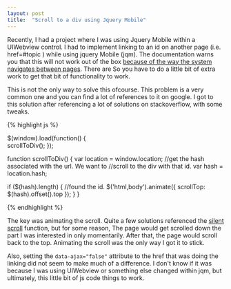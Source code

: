 ```yaml
---
layout: post
title:  "Scroll to a div using Jquery Mobile"
---
```


Recently, I had a project where I was using Jquery Mobile within a UIWebview control.
I had to implement linking to an id on another page (i.e. href=#topic ) while using jquery Mobile (jqm). 
The documentation warns you that this will not work out of the box [because of the way the system navigates between pages][links].
There are
So you have to do a little bit of extra work to get that bit of functionality to work. 

This is not the only way to solve this ofcourse.
This problem is a very common one and you can find a lot of references to it on google. 
I got to this solution after referencing a lot of solutions on stackoverflow, with some tweaks.

{% highlight js %}

$(window).load(function() {    
    scrollToDiv();
});

function scrollToDiv() {
  var location = window.location;
  //get the hash associated with the url. We want to
    //scroll to the div with that id.
    var hash = location.hash;

  if ($(hash).length) {
    //found the id. 
      $('html,body').animate({
          scrollTop: $(hash).offset().top
      }); 
  }
}

{% endhighlight %}

The key was animating the scroll. Quite a few solutions referenced the [silent scroll][silentscroll]
function, but for some reason, The page would get scrolled down the part I was interested in only momentarily.
After that, the page would scroll back to the top.
Animating the scroll was the only way I got it to stick.

Also, setting the ```data-ajax="false"``` attribute to the href that was doing the linking did not seem to make
much of a difference. I don't know if it was because I was using UIWebview or something else changed within jqm, 
but ultimately, this little bit of js code things to work.



[links]:http://demos.jquerymobile.com/1.4.1/pages/
[silentscroll]: https://api.jquerymobile.com/jQuery.mobile.silentScroll/

